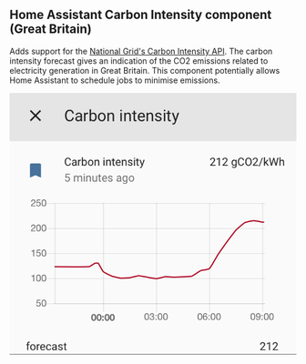 ## Home Assistant Carbon Intensity component (Great Britain)

Adds support for the [National Grid's Carbon Intensity API](http://carbonintensity.org.uk).
The carbon intensity forecast gives an indication of the CO2 emissions related to electricity generation in Great Britain.
This component potentially allows Home Assistant to schedule jobs to minimise emissions.

![Example](example.png)




